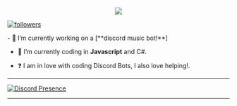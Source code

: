 ### 

<p align="center"> <img src="https://readme-typing-svg.herokuapp.com/?lines=Hello+there,+I'm+Draxler!&center=true&width=380&height=45"> </p>
<a href="https://github.com/HenGPlayZ/"> <img alt="followers" title="Follow Me" src="https://img.shields.io/github/followers/HenGPlayZ?color=236ad3&labelColor=1155ba&style=for-the-badge&logo=github&label=Follow%20me" /></a>
</p>
- 🔭 I’m currently working on a [**discord music bot!**]
  

- 🌱 I’m currently coding in **Javascript** and C#.  
  

- ❓  I am in love with coding Discord Bots, I also love helping!.
---

[![Discord Presence](https://lanyard.cnrad.dev/api/410380919212605440)](https://discord.com/users/410380919212605440)

---


